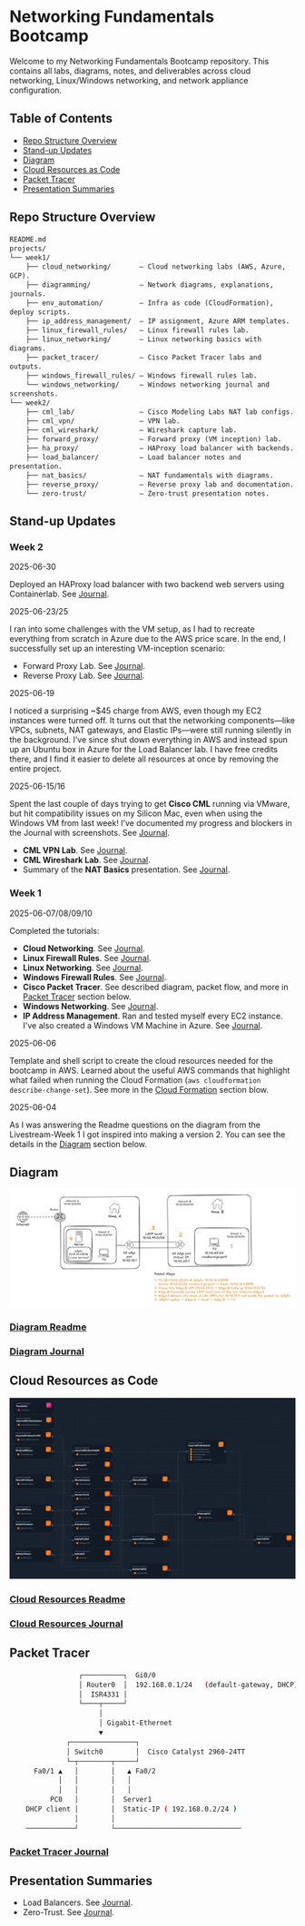 # Networking Fundamentals Bootcamp

Welcome to my Networking Fundamentals Bootcamp repository. This contains all
labs, diagrams, notes, and deliverables across cloud networking, Linux/Windows
networking, and network appliance configuration.

## Table of Contents

- [Repo Structure Overview](#repo-structure-overview)
- [Stand-up Updates](#stand-up-updates)
- [Diagram](#diagram)
- [Cloud Resources as Code](#cloud-resources-as-code)
- [Packet Tracer](#packet-tracer)
- [Presentation Summaries](#presentation-summaries)

## Repo Structure Overview

```text
README.md
projects/
└── week1/
    ├── cloud_networking/       – Cloud networking labs (AWS, Azure, GCP).
    ├── diagramming/            – Network diagrams, explanations, journals.
    ├── env_automation/         – Infra as code (CloudFormation), deploy scripts.
    ├── ip_address_management/  – IP assignment, Azure ARM templates.
    ├── linux_firewall_rules/   – Linux firewall rules lab.
    ├── linux_networking/       – Linux networking basics with diagrams.
    ├── packet_tracer/          – Cisco Packet Tracer labs and outputs.
    ├── windows_firewall_rules/ – Windows firewall rules lab.
    └── windows_networking/     – Windows networking journal and screenshots.
└── week2/
    ├── cml_lab/                – Cisco Modeling Labs NAT lab configs.
    ├── cml_vpn/                – VPN lab.
    ├── cml_wireshark/          – Wireshark capture lab.
    ├── forward_proxy/          – Forward proxy (VM inception) lab.
    ├── ha_proxy/               – HAProxy load balancer with backends.
    ├── load_balancer/          – Load balancer notes and presentation.
    ├── nat_basics/             – NAT fundamentals with diagrams.
    ├── reverse_proxy/          – Reverse proxy lab and documentation.
    └── zero-trust/             – Zero-trust presentation notes.
```

## Stand-up Updates

### Week 2

2025-06-30

Deployed an HAProxy load balancer with two backend web servers using
Containerlab. See [Journal](projects/week2/ha_proxy/JOURNAL.md).

2025-06-23/25

I ran into some challenges with the VM setup, as I had to recreate everything
from scratch in Azure due to the AWS price scare. In the end, I successfully set
up an interesting VM-inception scenario:

- Forward Proxy Lab. See [Journal](projects/week2/forward_proxy/JOURNAL.md).
- Reverse Proxy Lab. See [Journal](projects/week2/reverse_proxy/JOURNAL.md).

2025-06-19

I noticed a surprising ~$45 charge from AWS, even though my EC2 instances were
turned off. It turns out that the networking components—like VPCs, subnets, NAT
gateways, and Elastic IPs—were still running silently in the background. I’ve
since shut down everything in AWS and instead spun up an Ubuntu box in Azure for
the Load Balancer lab. I have free credits there, and I find it easier to delete
all resources at once by removing the entire project.

2025-06-15/16

Spent the last couple of days trying to get **Cisco CML** running via VMware,
but hit compatibility issues on my Silicon Mac, even when using the Windows VM
from last week! I’ve documented my progress and blockers in the Journal with
screenshots. See [Journal](projects/week2/cml_lab/JOURNAL.md).

- **CML VPN Lab**. See [Journal](projects/week2/cml_vpn/JOURNAL.md).
- **CML Wireshark Lab**. See [Journal](projects/week2/cml_wireshark/JOURNAL.md).
- Summary of the **NAT Basics** presentation. See [Journal](projects/week2/nat_basics/assets/static_nat_example.png).

### Week 1

2025-06-07/08/09/10

Completed the tutorials:

- **Cloud Networking**. See [Journal](projects/week1/cloud_networking/JOURNAL.md).
- **Linux Firewall Rules**. See [Journal](projects/week1/linux_firewall_rules/JOURNAL.md).
- **Linux Networking**. See [Journal](projects/week1/linux_networking/JOURNAL.md).
- **Windows Firewall Rules**. See [Journal](projects/week1/windows_firewall_rules/JOURNAL.md).
- **Cisco Packet Tracer**. See described diagram, packet flow, and more in
[Packet Tracer](#packet-tracer) section below.
- **Windows Networking**. See [Journal](projects/week1/windows_networking/JOURNAL.md).
- **IP Address Management**. Ran and tested myself every EC2 instance. I've also
created a Windows VM Machine in Azure. See [Journal](projects/week1/ip_address_management/JOURNAL.md).

2025-06-06

Template and shell script to create the cloud resources needed for the bootcamp
in AWS. Learned about the useful AWS commands that highlight what failed when
running the Cloud Formation (`aws cloudformation describe-change-set`).
See more in the [Cloud Formation](#cloud-resources-as-code) section blow.

2025-06-04

As I was answering the Readme questions on the diagram from the Livestream-Week
1 I got inspired into making a version 2. You can see the details in the
[Diagram](#diagram) section below.

## Diagram

![Technical Diagram](projects/week1/diagramming/assets/improved_diagram.png)

### [Diagram Readme](projects/week1/diagramming/README.md)

### [Diagram Journal](projects/week1/diagramming/JOURNAL.md)

## Cloud Resources as Code

![AWS Infra Composer](projects/week1/env_automation/assets/aws_infra_composer.png)

### [Cloud Resources Readme](projects/week1/env_automation/README.md)

### [Cloud Resources Journal](projects/week1/env_automation/JOURNAL.md)

## Packet Tracer

```sh
                 ┌──────────┐  Gi0/0
                 │ Router0  │  192.168.0.1/24   (default-gateway, DHCP)
                 │  ISR4331 │
                 └────┬─────┘
                      │
                      │ Gigabit-Ethernet
                      ▼
              ┌────────────────┐
              │ Switch0        │  Cisco Catalyst 2960-24TT
              └─┬────────┬─────┘
      Fa0/1 ▲   │        │   ▲ Fa0/2
            │   │        │   │
            │   │        │   │
          PC0   │        │  Server1
    DHCP client │        │  Static-IP ( 192.168.0.2/24 )
                │        │
    ────────────┘        └───────────────────────────────
```

### [Packet Tracer Journal](projects/week1/packet_tracer/JOURNAL.md)

## Presentation Summaries

- Load Balancers. See [Journal](projects/week2/load_balancer/JOURNAL.md).
- Zero-Trust. See [Journal](projects/week2/zero_trust/JOURNAL.md).
